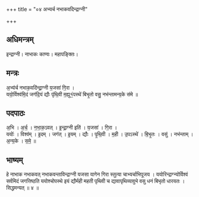+++
title = "०४ अभ्यर्च नभाकवदिन्द्राग्नी"

+++
## अधिमन्त्रम्
इन्द्राग्नी। नाभाकः काण्वः। महापङ्क्तिः।

## मन्त्रः
अ॒भ्य॑र्च नभाक॒वदि॑न्द्रा॒ग्नी य॒जसा॑ गि॒रा ।  
ययो॒र्विश्व॑मि॒दं जग॑दि॒यं द्यौः पृ॑थि॒वी म॒ह्यु१॒॑पस्थे॑ बिभृ॒तो वसु॒ नभ॑न्तामन्य॒के स॑मे ॥

## पदपाठः
अ॒भि । अ॒र्च॒ । न॒भा॒क॒ऽवत् । इ॒न्द्रा॒ग्नी इति॑ । य॒जसा॑ । गि॒रा ।  
ययोः॑ । विश्व॑म् । इ॒दम् । जग॑त् । इ॒यम् । द्यौः । पृ॒थि॒वी । म॒ही । उ॒पऽस्थे॑ । बि॒भृ॒तः । वसु॑ । नभ॑न्ताम् । अ॒न्य॒के । स॒मे॒ ॥

## भाष्यम्
हे नाभाक नभाकवत् नभाकवन्ताविन्द्राग्नी यजसा यागेन गिरा स्तुत्या चाभ्यर्चाभिपूजय । ययोरिन्द्राग्न्योर्विश्वं सर्वमिदं जगत्तिष्ठति ययोश्चोपस्थे इयं द्यौर्मही महती पृथिवी च द्यावापृथिव्यावुभे वसु धनं बिभृतो धारयतः । सिद्धमन्यत् ॥ ४ ॥